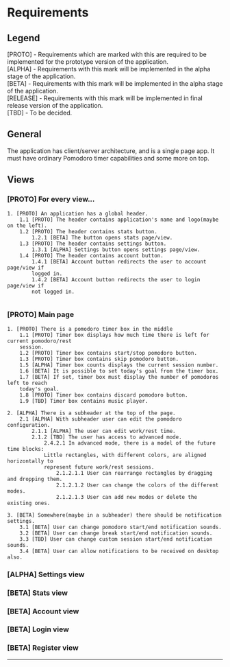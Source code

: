 # Requirements



## Legend

[PROTO] - Requirements which are marked with this are required to be implemented for the prototype version of the application.   
[ALPHA] - Requirements with this mark will be implemented in the alpha stage of the application.  
[BETA] - Requirements with this mark will be implemented in the alpha stage of the application.  
[RELEASE] - Requirements with this mark will be implemented in final release version of the application.  
[TBD] - To be decided. 


## General

The application has client/server architecture, and is a single page app.  It must have ordinary Pomodoro timer capabilities and some more on top. 


## Views



### [PROTO] For every view...

```
1. [PROTO] An application has a global header.
	1.1 [PROTO] The header contains application's name and logo(maybe on the left).
	1.2 [PROTO] The header contains stats button.
		1.2.1 [BETA] The button opens stats page/view.
	1.3 [PROTO] The header contains settings button.
		1.3.1 [ALPHA] Settings button opens settings page/view.
	1.4 [PROTO] The header contains account button.
		1.4.1 [BETA] Account button redirects the user to account page/view if
		logged in.
		1.4.2 [BETA] Account button redirects the user to login page/view if 
		not logged in.
	
```

### [PROTO] Main page

```
1. [PROTO] There is a pomodoro timer box in the middle  
    1.1 [PROTO] Timer box displays how much time there is left for current pomodoro/rest
    session.  
    1.2 [PROTO] Timer box contains start/stop pomodoro button.  
    1.3 [PROTO] Timer box contains skip pomodoro button.  
    1.5 [ALPHA] Timer box counts displays the current session number.
	1.6 [BETA] It is possible to set today's goal from the timer box.
	1.7 [BETA] If set, timer box must display the number of pomodoros left to reach
	today's goal.
	1.8 [PROTO] Timer box contains discard pomodoro button.
	1.9 [TBD] Timer box contains music player. 
	
2. [ALPHA] There is a subheader at the top of the page.
	2.1 [ALPHA] With subheader user can edit the pomodoro configuration.
        2.1.1 [ALPHA] The user can edit work/rest time.
        2.1.2 [TBD] The user has access to advanced mode.
	        2.4.2.1 In advanced mode, there is a model of the future time blocks:
	        Little rectangles, with different colors, are aligned horizontally to
	        represent future work/rest sessions.
				2.1.2.1.1 User can rearrange rectangles by dragging and dropping them.
				2.1.2.1.2 User can change the colors of the different modes.
				2.1.2.1.3 User can add new modes or delete the existing ones.

3. [BETA] Somewhere(maybe in a subheader) there should be notification settings.
	3.1 [BETA] User can change pomodoro start/end notification sounds.
	3.2 [BETA] User can change break start/end notification sounds.
	3.3 [TBD] User can change custom session start/end notification sounds.
	3.4 [BETA] User can allow notifications to be received on desktop also.

```

### [ALPHA] Settings view

### [BETA] Stats view

### [BETA] Account view
### [BETA] Login view
### [BETA] Register view


---
